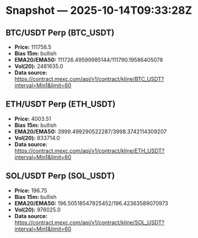 # Snapshot — 2025-10-14T09:33:28Z

## BTC/USDT Perp (BTC_USDT)
- **Price:** 111756.5
- **Bias 15m:** bullish
- **EMA20/EMA50:** 111726.49599985144/111790.19586405078
- **Vol(20):** 2481635.0
- **Data source:** https://contract.mexc.com/api/v1/contract/kline/BTC_USDT?interval=Min1&limit=60

## ETH/USDT Perp (ETH_USDT)
- **Price:** 4003.51
- **Bias 15m:** bullish
- **EMA20/EMA50:** 3999.499290522287/3998.3742114309207
- **Vol(20):** 833714.0
- **Data source:** https://contract.mexc.com/api/v1/contract/kline/ETH_USDT?interval=Min1&limit=60

## SOL/USDT Perp (SOL_USDT)
- **Price:** 196.75
- **Bias 15m:** bullish
- **EMA20/EMA50:** 196.50518547925452/196.42363589070973
- **Vol(20):** 976025.0
- **Data source:** https://contract.mexc.com/api/v1/contract/kline/SOL_USDT?interval=Min1&limit=60
